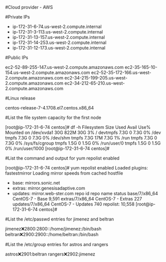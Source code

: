 #Cloud provider - AWS


#Private IPs

* ip-172-31-6-74.us-west-2.compute.internal
* ip-172-31-3-113.us-west-2.compute.internal
* ip-172-31-13-157.us-west-2.compute.internal
* ip-172-31-14-253.us-west-2.compute.internal
* ip-172-31-12-173.us-west-2.compute.internal


#Public IPs

ec2-52-89-255-147.us-west-2.compute.amazonaws.com
ec2-35-165-10-154.us-west-2.compute.amazonaws.com
ec2-52-35-172-166.us-west-2.compute.amazonaws.com
ec2-34-215-199-205.us-west-2.compute.amazonaws.com
ec2-34-212-65-210.us-west-2.compute.amazonaws.com


#Linux release

centos-release-7-4.1708.el7.centos.x86_64



#List the file system capacity for the first node

[root@ip-172-31-6-74 centos]# df -h
Filesystem      Size  Used Avail Use% Mounted on
/dev/xvda1       30G  822M   30G   3% /
devtmpfs        7.3G     0  7.3G   0% /dev
tmpfs           7.3G     0  7.3G   0% /dev/shm
tmpfs           7.3G   17M  7.3G   1% /run
tmpfs           7.3G     0  7.3G   0% /sys/fs/cgroup
tmpfs           1.5G     0  1.5G   0% /run/user/0
tmpfs           1.5G     0  1.5G   0% /run/user/1000
[root@ip-172-31-6-74 centos]# 


#List the command and output for yum repolist enabled

[root@ip-172-31-6-74 centos]# yum repolist enabled
Loaded plugins: fastestmirror
Loading mirror speeds from cached hostfile
 * base: mirrors.sonic.net
 * extras: mirror.genesisadaptive.com
 * updates: mirror.web-ster.com
repo id                                                               repo name                                                                                           status
base/7/x86_64                                                         CentOS-7 - Base                                                                                     9,591
extras/7/x86_64                                                       CentOS-7 - Extras                                                                                     227
updates/7/x86_64                                                      CentOS-7 - Updates                                                                                    740
repolist: 10,558
[root@ip-172-31-6-74 centos]# 



#List the /etc/passwd entries for jimenez and beltran

jimenez:x:2800:2800::/home/jimenez:/bin/bash
beltran:x:2900:2900::/home/beltran:/bin/bash



#List the /etc/group entries for astros and rangers

astros:x:2901:beltran
rangers:x:2902:jimenez

